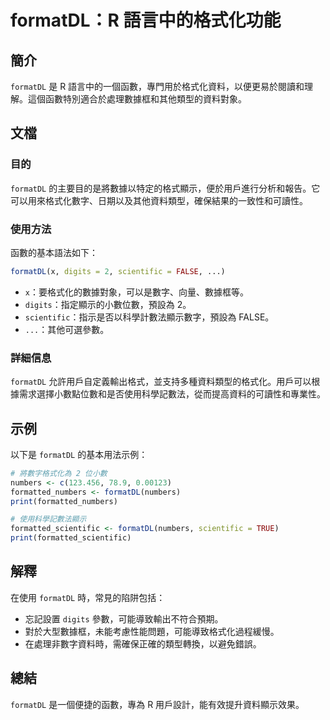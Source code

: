 <!--
Meta Description: # formatDL：R 語言中的格式化功能 ## 簡介 `formatDL` 是 R 語言中的一個函數，專門用於格式化資料，以便更易於閱讀和理解。這個函數特別適合於處理數據框和其他類型的資料對象。 ## 文檔 ### 目的 `formatDL` 的主要目的是將數據以特定的格式顯示，便於用戶進行分析...
Meta Keywords: formatdl, digits, scientific, numbers, false
-->

# formatDL：R 語言中的格式化功能

## 簡介
`formatDL` 是 R 語言中的一個函數，專門用於格式化資料，以便更易於閱讀和理解。這個函數特別適合於處理數據框和其他類型的資料對象。

## 文檔
### 目的
`formatDL` 的主要目的是將數據以特定的格式顯示，便於用戶進行分析和報告。它可以用來格式化數字、日期以及其他資料類型，確保結果的一致性和可讀性。

### 使用方法
函數的基本語法如下：
```R
formatDL(x, digits = 2, scientific = FALSE, ...)
```
- `x`：要格式化的數據對象，可以是數字、向量、數據框等。
- `digits`：指定顯示的小數位數，預設為 2。
- `scientific`：指示是否以科學計數法顯示數字，預設為 FALSE。
- `...`：其他可選參數。

### 詳細信息
`formatDL` 允許用戶自定義輸出格式，並支持多種資料類型的格式化。用戶可以根據需求選擇小數點位數和是否使用科學記數法，從而提高資料的可讀性和專業性。

## 示例
以下是 `formatDL` 的基本用法示例：

```R
# 將數字格式化為 2 位小數
numbers <- c(123.456, 78.9, 0.00123)
formatted_numbers <- formatDL(numbers)
print(formatted_numbers)

# 使用科學記數法顯示
formatted_scientific <- formatDL(numbers, scientific = TRUE)
print(formatted_scientific)
```

## 解釋
在使用 `formatDL` 時，常見的陷阱包括：
- 忘記設置 `digits` 參數，可能導致輸出不符合預期。
- 對於大型數據框，未能考慮性能問題，可能導致格式化過程緩慢。
- 在處理非數字資料時，需確保正確的類型轉換，以避免錯誤。

## 總結
`formatDL` 是一個便捷的函數，專為 R 用戶設計，能有效提升資料顯示效果。